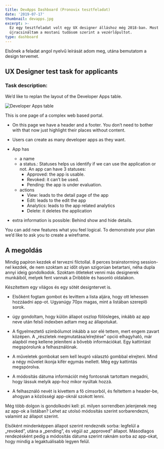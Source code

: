 ```yaml
---
title: DevApps Dashboard (Pronovix tesztfeladat)
date: '2019-07-17'
thumbnail: devapps.jpg
excerpt: >-
  Ez egy tesztfeladat volt egy UX designer álláshoz még 2018-ban. Most
  újracsináltam a mostani tudásom szerint a vezérlőpultot.
type: dashboard
---
```

Elsőnek a feladat angol nyelvű leírását adom meg, utána bemutatom a design tervemet.

## UX Designer test task for applicants

### Task description:
We’d like to replan the layout of the Developer Apps table.

![Developer Apps table](assets/images/design/developer_apps_table.png)

This is one page of a complex web based portal.

* On this page we have a header and a footer. You don’t need to bother with that now
just highlight their places without content.
* Users can create as many developer apps as they want.
* App has
  - a name
  - a status.: Statuses helps us identify if we can use the application or not. An app can have 3 statuses:
    - Approved: the app is usable.
    - Revoked: it can’t be used.
    - Pending: the app is under evaluation.
  - actions 
     - View: leads to the detail page of the app 
     - Edit: leads to the edit the app 
     - Analytics: leads to the app related analytics
     - Delete: it deletes the application

* extra information is possible: Behind show and hide details.

You can add new features what you feel logical.
To demonstrate your plan we’d like to ask you to create a wireframe.


## A megoldás

Mindig papíron kezdek el tervezni filctollal. 8 perces brainstorming session-nel kezdek, de nem szoktam az időt olyan szigorúan betartani, néha dupla annyi ideig gondolkodok. Szoktam ötleteket venni más designerek munkáiból, melyek fent vannak a Dribbble és hasonló oldalakon.

Készítettem egy világos és egy sötét designtervet is.

* Elsőként fogtam gombot és levittem a lista aljára, hogy ott lehessen hozzáadni app-ot. Ugyanúgy 70px magas, mint a listában szereplő sorok.

* úgy gondoltam, hogy külön állapot oszlop fölösleges, inkább az app neve után felső indexben adtam meg az állapotukat.

* A figyelmeztető szimbólumot inkább a sor elé tettem, mert engem zavart középen. A „részletek megmutatása/elrejtése” opció elhagyható, már alapból meg kellene jeleníteni a bővebb információkat. Egy kattintást megspórolunk a felhasználónak.

* A műveletek gombokat sem kell leugró választó gombbal elrejteni. Mind a négy művelet ikonja kifér egymás mellett. Még egy kattintás megspórolva.

* A módosítás dátuma információt még fontosnak tartottam megadni, hogy lássuk melyik app-hoz mikor nyúltak hozzá.

* A felhasználó nevét is kivettem a fő címsorból, és feltettem a header-be, ahogyan a közösségi app-oknál szokott lenni.

Még több dolgon is gondolkodni kell: pl. milyen sorrendben jelenjenek meg az app-ok a listában? Lehet az utolsó módosítás szerint sorbarendezni, valamint az állapot szerint.

Elsőként mindenképpen állapot szerint rendeznék sorba: legfelül a „revoked”, utána a „pending”, és végül az „approved” állapot. Másodlagos rendezésként pedig a módosítás dátuma szerint raknám sorba az app-okat, hogy mindig a legaktuálisabb legyen felül.
